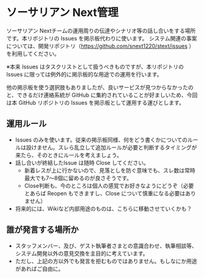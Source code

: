 # ソーサリアン Next管理

ソーサリアン Nextチームの運用周りの伝達やシナリオ等の話し合いをする場所です。本リポジトリの Issues を掲示板代わりに使います。
システム関連の事案については、開発リポジトリ（https://github.com/snext1220/stext/issues ）を利用してください。

※本来 Issues はタスクリストとして扱うべきものですが、本リポジトリの Issues に限っては例外的に掲示板的な用途での運用を行います。

他の掲示板を使う選択肢もありましたが、良いサービスが見つからなかったのと、できるだけ連絡系統が GitHub に集約されていることが好ましいため、今回は本 GitHub リポジトリの Issues を掲示板として運用する運びとします。

## 運用ルール

+ Issues のみを使います。従来の掲示板同様、何をどう書くかについてのルールは設けません。スレら乱立して追加ルールが必要と判断するタイミングが来たら、そのときにルールを考えましょう。
+ 話し合いが終結したIssue は随時 Close してください。
    + 新着レスが上に行かないので、見落としを防ぐ意味でも、スレ数は常時最大でも7～8個に留めるのが良さそうです。
    + Close判断も、今のところは個人の感覚でお好きなようにどうぞ（必要とあらば Reopen もできますし、Close について慎重になる必要はありません）
+ 将来的には、Wikiなど内部用途のものは、こちらに移動させていくかも？

## 誰が発言する場所か

+ スタッフメンバー、及び、ゲスト執筆者さまとの意識合わせ、執筆相談等、システム開発以外の意見交換を主目的に考えています。
+ ただし、上記の方以外でも発言を拒むものではありません。もしなにか用途があればご自由に。
